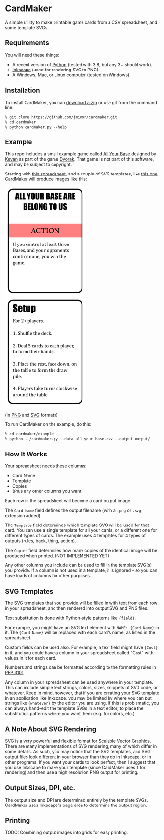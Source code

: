 # CardMaker

A simple utility to make printable game cards from a CSV spreadsheet, and some template SVGs.

## Requirements

You will need these things:
- A recent version of [Python](https://python.org/) (tested with 3.8, but any 3+ should work).
- [Inkscape](https://inkscape.org/) (used for rendering SVG to PNG).
- A Windows, Mac, or Linux computer (tested on Windows).

## Installation

To install CardMaker, you can [download a zip](https://github.com/jminor/cardmaker/archive/master.zip) or use git from the command line:

```
% git clone https://github.com/jminor/cardmaker.git
% cd cardmaker
% python cardmaker.py --help
```

## Example

This repo includes a small example game called [All Your Base](http://www.dvorakgame.co.uk/index.php/All_Your_Base_deck) designed by [Kevan](http://www.dvorakgame.co.uk/index.php/User:Kevan) as part of the game [Dvorak](https://boardgamegeek.com/boardgame/9010/dvorak). That game is not part of this software, and may be subject to copyright.

Starting with [this spreadsheet](example/all_your_base.csv), and a couple of SVG templates, like [this one](example/action.svg), CardMaker will produce images like this:

![Example Image 1](example/output/ALL%20YOUR%20BASE%20ARE%20BELONG%20TO%20US.png)
![Example Image 2](example/output/Setup.png)

(in [PNG](example/output/ALL%20YOUR%20BASE%20ARE%20BELONG%20TO%20US.png) and [SVG](example/output/ALL%20YOUR%20BASE%20ARE%20BELONG%20TO%20US.svg) formats)

To run CardMaker on the example, do this:

```
% cd cardmaker/example
% python ../cardmaker.py --data all_your_base.csv --output output/
```

## How It Works

Your spreadsheet needs these columns:
- Card Name
- Template
- Copies
- (Plus any other columns you want)

Each row in the spreadsheet will become a card output image.

The `Card Name` field defines the output filename (with a `.png` or `.svg` extension added).

The `Template` field determines which template SVG will be used for that card. You can use a single template for all your cards, or a different one for different types of cards. The example uses 4 templates for 4 types of outputs (rules, back, thing, action).

The `Copies` field determines how many copies of the identical image will be produced when printed. (NOT IMPLEMENTED YET)

Any other columns you include can be used to fill in the template SVG(s) you provide. If a column is not used in a template, it is ignored - so you can have loads of columns for other purposes.

## SVG Templates

The SVG templates that you provide will be filled in with text from each row in your spreadsheet, and then rendered into output SVG and PNG files.

Text substitution is done with Python-style patterns like `{field}`.

For example, you might have an SVG text element with `NAME: {Card Name}` in it. The `{Card Name}` will be replaced with each card's name, as listed in the spreadsheet.

Custom fields can be used also. For example, a text field might have `{Cost}` in it, and you could have a column in your spreadsheet called "Cost" with values in it for each card.

Numbers and strings can be formatted according to the formatting rules in [PEP 3101](https://www.python.org/dev/peps/pep-3101/)

Any column in your spreadsheet can be used anywhere in your template. This can include simple text strings, colors, sizes, snippets of SVG code, or whatever. Keep in mind, however, that if you are creating your SVG template in an application like Inkscape, you may be limited by where you can put strings like `{whatever}` by the editor you are using. If this is problematic, you can always hand-edit the template SVGs in a text editor, to place the substitution patterns where you want them (e.g. for colors, etc.)

## A Note About SVG Rendering

SVG is a very powerful and flexible format for Scalable Vector Graphics. There are many implementations of SVG rendering, many of which differ in some details. As such, you may notice that the SVG templates, and SVG output files look different in your browser than they do in Inkscape, or in other programs. If you want your cards to look perfect, then I suggest that you use Inkscape to make your template (since CardMaker uses it for rendering) and then use a high resolution PNG output for printing.

## Output Sizes, DPI, etc.

The output size and DPI are determined entirely by the template SVGs. CardMaker uses Inkscape's page area to determine the output region.

## Printing

TODO: Combining output images into grids for easy printing.

